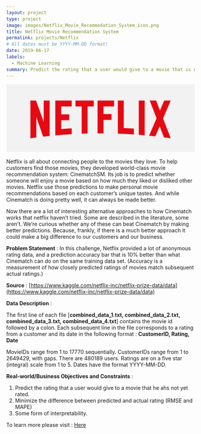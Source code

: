 ```yaml
---
layout: project
type: project
image: images/Netflix_Movie_Recommedation_System_icon.png
title: Netflix Movie Recommendation System
permalink: projects/Netflix
# All dates must be YYYY-MM-DD format!
date: 2019-06-17
labels:
  - Machine Learning
summary: Predict the rating that a user would give to a movie that is not yet rated.
---
```


<img class="ui image" src="../images/Netflix_Movie_Recommedation_System_Banner.png">

Netflix is all about connecting people to the movies they love. To help customers find those movies, they developed world-class movie recommendation system: CinematchSM. Its job is to predict whether someone will enjoy a movie based on how much they liked or disliked other movies. Netflix use those predictions to make personal movie recommendations based on each customer’s unique tastes. And while Cinematch is doing pretty well, it can always be made better.

Now there are a lot of interesting alternative approaches to how Cinematch works that netflix haven’t tried. Some are described in the literature, some aren’t. We’re curious whether any of these can beat Cinematch by making better predictions. Because, frankly, if there is a much better approach it could make a big difference to our customers and our business.

<b>Problem Statement</b> : In this challenge, Netflix provided a lot of anonymous rating data, and a prediction accuracy bar that is 10% better than what Cinematch can do on the same training data set. (Accuracy is a measurement of how closely predicted ratings of movies match subsequent actual ratings.)

<b>Source</b> : [https://www.kaggle.com/netflix-inc/netflix-prize-data/data](https://www.kaggle.com/netflix-inc/netflix-prize-data/data)

<b>Data Description</b> : 

The first line of each file [<b>combined_data_1.txt, combined_data_2.txt, combined_data_3.txt, combined_data_4.txt</b>] contains the movie id followed by a colon. Each subsequent line in the file corresponds to a rating from a customer and its date in the following format : 
<b>CustomerID, Rating, Date</b>

MovieIDs range from 1 to 17770 sequentially. CustomerIDs range from 1 to 2649429, with gaps. There are 480189 users. Ratings are on a five star (integral) scale from 1 to 5. Dates have the format YYYY-MM-DD.

<b>Real-world/Business Objectives and Constraints</b> : 
1. Predict the rating that a user would give to a movie that he ahs not yet rated.
2. Minimize the difference between predicted and actual rating (RMSE and MAPE)
3. Some form of interpretability.

To learn more please visit : [Here](https://github.com/Souravban/Netflix-Movie-Recommendation-System)
